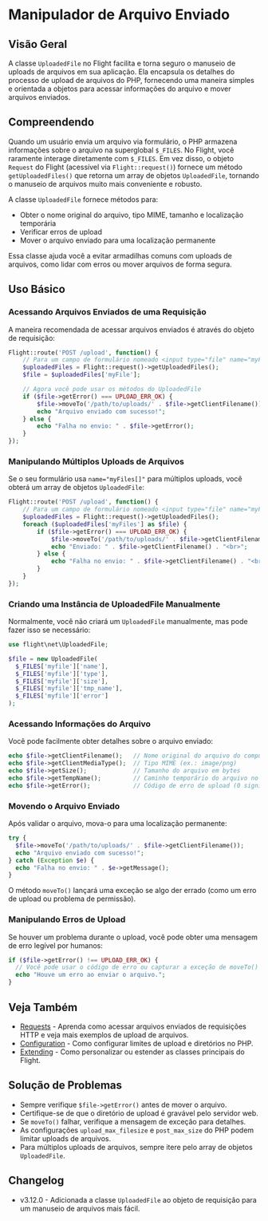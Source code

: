 # Manipulador de Arquivo Enviado

## Visão Geral

A classe `UploadedFile` no Flight facilita e torna seguro o manuseio de uploads de arquivos em sua aplicação. Ela encapsula os detalhes do processo de upload de arquivos do PHP, fornecendo uma maneira simples e orientada a objetos para acessar informações do arquivo e mover arquivos enviados.

## Compreendendo

Quando um usuário envia um arquivo via formulário, o PHP armazena informações sobre o arquivo na superglobal `$_FILES`. No Flight, você raramente interage diretamente com `$_FILES`. Em vez disso, o objeto `Request` do Flight (acessível via `Flight::request()`) fornece um método `getUploadedFiles()` que retorna um array de objetos `UploadedFile`, tornando o manuseio de arquivos muito mais conveniente e robusto.

A classe `UploadedFile` fornece métodos para:
- Obter o nome original do arquivo, tipo MIME, tamanho e localização temporária
- Verificar erros de upload
- Mover o arquivo enviado para uma localização permanente

Essa classe ajuda você a evitar armadilhas comuns com uploads de arquivos, como lidar com erros ou mover arquivos de forma segura.

## Uso Básico

### Acessando Arquivos Enviados de uma Requisição

A maneira recomendada de acessar arquivos enviados é através do objeto de requisição:

```php
Flight::route('POST /upload', function() {
    // Para um campo de formulário nomeado <input type="file" name="myFile">
    $uploadedFiles = Flight::request()->getUploadedFiles();
    $file = $uploadedFiles['myFile'];

    // Agora você pode usar os métodos do UploadedFile
    if ($file->getError() === UPLOAD_ERR_OK) {
        $file->moveTo('/path/to/uploads/' . $file->getClientFilename());
        echo "Arquivo enviado com sucesso!";
    } else {
        echo "Falha no envio: " . $file->getError();
    }
});
```

### Manipulando Múltiplos Uploads de Arquivos

Se o seu formulário usa `name="myFiles[]"` para múltiplos uploads, você obterá um array de objetos `UploadedFile`:

```php
Flight::route('POST /upload', function() {
    // Para um campo de formulário nomeado <input type="file" name="myFiles[]">
    $uploadedFiles = Flight::request()->getUploadedFiles();
    foreach ($uploadedFiles['myFiles'] as $file) {
        if ($file->getError() === UPLOAD_ERR_OK) {
            $file->moveTo('/path/to/uploads/' . $file->getClientFilename());
            echo "Enviado: " . $file->getClientFilename() . "<br>";
        } else {
            echo "Falha no envio: " . $file->getClientFilename() . "<br>";
        }
    }
});
```

### Criando uma Instância de UploadedFile Manualmente

Normalmente, você não criará um `UploadedFile` manualmente, mas pode fazer isso se necessário:

```php
use flight\net\UploadedFile;

$file = new UploadedFile(
  $_FILES['myfile']['name'],
  $_FILES['myfile']['type'],
  $_FILES['myfile']['size'],
  $_FILES['myfile']['tmp_name'],
  $_FILES['myfile']['error']
);
```

### Acessando Informações do Arquivo

Você pode facilmente obter detalhes sobre o arquivo enviado:

```php
echo $file->getClientFilename();   // Nome original do arquivo do computador do usuário
echo $file->getClientMediaType();  // Tipo MIME (ex.: image/png)
echo $file->getSize();             // Tamanho do arquivo em bytes
echo $file->getTempName();         // Caminho temporário do arquivo no servidor
echo $file->getError();            // Código de erro de upload (0 significa sem erro)
```

### Movendo o Arquivo Enviado

Após validar o arquivo, mova-o para uma localização permanente:

```php
try {
  $file->moveTo('/path/to/uploads/' . $file->getClientFilename());
  echo "Arquivo enviado com sucesso!";
} catch (Exception $e) {
  echo "Falha no envio: " . $e->getMessage();
}
```

O método `moveTo()` lançará uma exceção se algo der errado (como um erro de upload ou problema de permissão).

### Manipulando Erros de Upload

Se houver um problema durante o upload, você pode obter uma mensagem de erro legível por humanos:

```php
if ($file->getError() !== UPLOAD_ERR_OK) {
  // Você pode usar o código de erro ou capturar a exceção de moveTo()
  echo "Houve um erro ao enviar o arquivo.";
}
```

## Veja Também

- [Requests](/learn/requests) - Aprenda como acessar arquivos enviados de requisições HTTP e veja mais exemplos de upload de arquivos.
- [Configuration](/learn/configuration) - Como configurar limites de upload e diretórios no PHP.
- [Extending](/learn/extending) - Como personalizar ou estender as classes principais do Flight.

## Solução de Problemas

- Sempre verifique `$file->getError()` antes de mover o arquivo.
- Certifique-se de que o diretório de upload é gravável pelo servidor web.
- Se `moveTo()` falhar, verifique a mensagem de exceção para detalhes.
- As configurações `upload_max_filesize` e `post_max_size` do PHP podem limitar uploads de arquivos.
- Para múltiplos uploads de arquivos, sempre itere pelo array de objetos `UploadedFile`.

## Changelog

- v3.12.0 - Adicionada a classe `UploadedFile` ao objeto de requisição para um manuseio de arquivos mais fácil.